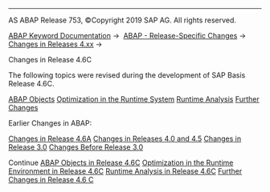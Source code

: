   

* * *

AS ABAP Release 753, ©Copyright 2019 SAP AG. All rights reserved.

[ABAP Keyword Documentation](https://help.sap.com/doc/abapdocu_753_index_htm/7.53/en-US/abenabap.htm) →  [ABAP - Release-Specific Changes](https://help.sap.com/doc/abapdocu_753_index_htm/7.53/en-US/abennews.htm) →  [Changes in Releases 4.xx](https://help.sap.com/doc/abapdocu_753_index_htm/7.53/en-US/abennews-4.htm) → 

Changes in Release 4.6C

The following topics were revised during the development of SAP Basis Release 4.6C.

[ABAP Objects](https://help.sap.com/doc/abapdocu_753_index_htm/7.53/en-US/abennews-46c-objects.htm)
[Optimization in the Runtime System](https://help.sap.com/doc/abapdocu_753_index_htm/7.53/en-US/abennews-46c-runtime.htm)
[Runtime Analysis](https://help.sap.com/doc/abapdocu_753_index_htm/7.53/en-US/abennews-46c-se30.htm)
[Further Changes](https://help.sap.com/doc/abapdocu_753_index_htm/7.53/en-US/abennews-46c-sonstiges.htm)

Earlier Changes in ABAP:

[Changes in Release 4.6A](https://help.sap.com/doc/abapdocu_753_index_htm/7.53/en-US/abennews-46a.htm)
[Changes in Releases 4.0 and 4.5](https://help.sap.com/doc/abapdocu_753_index_htm/7.53/en-US/abennews-40.htm)
[Changes in Release 3.0](https://help.sap.com/doc/abapdocu_753_index_htm/7.53/en-US/abennews-30.htm)
[Changes Before Release 3.0](https://help.sap.com/doc/abapdocu_753_index_htm/7.53/en-US/abennews-21.htm)

Continue
[ABAP Objects in Release 4.6C](https://help.sap.com/doc/abapdocu_753_index_htm/7.53/en-US/abennews-46c-objects.htm)
[Optimization in the Runtime Environment in Release 4.6C](https://help.sap.com/doc/abapdocu_753_index_htm/7.53/en-US/abennews-46c-runtime.htm)
[Runtime Analysis in Release 4.6C](https://help.sap.com/doc/abapdocu_753_index_htm/7.53/en-US/abennews-46c-se30.htm)
[Further Changes in Release 4.6 C](https://help.sap.com/doc/abapdocu_753_index_htm/7.53/en-US/abennews-46c-sonstiges.htm)